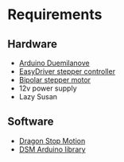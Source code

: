 Requirements
============

Hardware
--------

* [Arduino Duemilanove](http://www.arduino.cc/en/Main/ArduinoBoardDuemilanove)
* [EasyDriver stepper controller](http://www.schmalzhaus.com/EasyDriver/)
* [Bipolar stepper motor](http://www.sparkfun.com/products/9238)
* 12v power supply
* Lazy Susan

Software
--------

* [Dragon Stop Motion](http://www.dragonstopmotion.com/)
* [DSM Arduino library](http://www.dragonstopmotion.com/arduino/index.php)